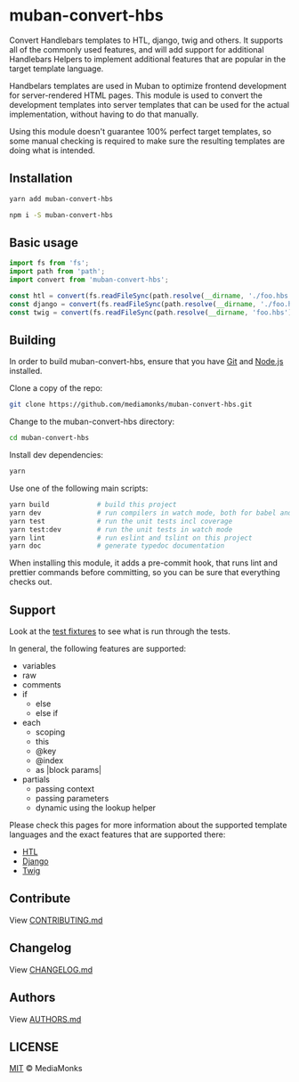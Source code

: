# muban-convert-hbs

Convert Handlebars templates to HTL, django, twig and others. It supports all of the commonly used
features, and will add support for additional Handlebars Helpers to implement additional features
that are popular in the target template language.

Handbelars templates are used in Muban to optimize frontend development for server-rendered HTML
pages. This module is used to convert the development templates into server templates that can be
used for the actual implementation, without having to do that manually.

Using this module doesn't guarantee 100% perfect target templates, so some manual checking is
required to make sure the resulting templates are doing what is intended.

## Installation

```sh
yarn add muban-convert-hbs
```

```sh
npm i -S muban-convert-hbs
```

## Basic usage

```ts
import fs from 'fs';
import path from 'path';
import convert from 'muban-convert-hbs';

const htl = convert(fs.readFileSync(path.resolve(__dirname, './foo.hbs'), 'utf-8'), 'htl');
const django = convert(fs.readFileSync(path.resolve(__dirname, './foo.hbs'), 'utf-8'), 'dtl');
const twig = convert(fs.readFileSync(path.resolve(__dirname, 'foo.hbs'), 'utf-8'), 'twig');
```

## Building

In order to build muban-convert-hbs, ensure that you have [Git](http://git-scm.com/downloads)
and [Node.js](http://nodejs.org/) installed.

Clone a copy of the repo:
```sh
git clone https://github.com/mediamonks/muban-convert-hbs.git
```

Change to the muban-convert-hbs directory:
```sh
cd muban-convert-hbs
```

Install dev dependencies:
```sh
yarn
```

Use one of the following main scripts:
```sh
yarn build            # build this project
yarn dev              # run compilers in watch mode, both for babel and typescript
yarn test             # run the unit tests incl coverage
yarn test:dev         # run the unit tests in watch mode
yarn lint             # run eslint and tslint on this project
yarn doc              # generate typedoc documentation
```

When installing this module, it adds a pre-commit hook, that runs lint and prettier commands
before committing, so you can be sure that everything checks out.

## Support

Look at the [test fixtures](./test/fixtures/) to see what is run through the tests.

In general, the following features are supported:

* variables
* raw
* comments
* if
  * else
  * else if
* each
  * scoping
  * this
  * @key
  * @index
  * as |block params|
* partials
  * passing context
  * passing parameters
  * dynamic using the lookup helper


Please check this pages for more information about the supported template languages and the exact
features that are supported there:

* [HTL](./docs/support-htl.md)
* [Django](./docs/support-dtl.md)
* [Twig](./docs/support-twig.md)

## Contribute

View [CONTRIBUTING.md](./CONTRIBUTING.md)


## Changelog

View [CHANGELOG.md](./CHANGELOG.md)


## Authors

View [AUTHORS.md](./AUTHORS.md)


## LICENSE

[MIT](./LICENSE) © MediaMonks


